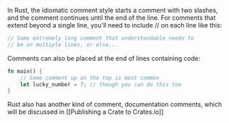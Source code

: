 In Rust, the idiomatic comment style starts a comment with two slashes, and the comment continues until the end of the line.
For comments that extend beyond a single line, you'll need to include // on each line like this:

```rust
// Some extremely long comment that understandable needs to
// be on multiple lines, or else...
```

Comments can also be placed at the end of lines containing code:

```rust
fn main() {
	// Some comment up on the top is most common
	let lucky_number = 7; // though you can do this too
}
```

Rust also has another kind of comment, documentation comments, which will be discussed in [[Publishing a Crate to Crates.io]]